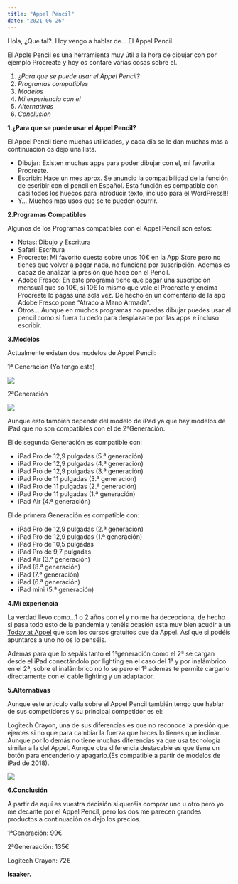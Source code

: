 ```yaml
---
title: "Appel Pencil"
date: "2021-06-26"
---
```


Hola, ¿Que tal?. Hoy vengo a hablar de… El Appel Pencil.

El Apple Pencil es una herramienta muy útil a la hora de dibujar con por ejemplo Procreate y hoy os contare varias cosas sobre el.

1. _¿Para que se puede usar el Appel Pencil?_
2. _Programas compatibles_
3. _Modelos_
4. _Mi experiencia con el_
5. _Alternativas_
6. _Conclusion_

**1.¿Para que se puede usar el Appel Pencil?**

El Appel Pencil tiene muchas utilidades, y cada día se le dan muchas mas a continuación os dejo una lista.

- Dibujar: Existen muchas apps para poder dibujar con el, mi favorita Procreate.
- Escribir: Hace un mes aprox. Se anuncio la compatibilidad de la función de escribir con el pencil en Español. Esta función es compatible con casi todos los huecos para introducir texto, incluso para el WordPress!!!
- Y… Muchos mas usos que se te pueden ocurrir.

**2.Programas Compatibles**

Algunos de los Programas compatibles con el Appel Pencil son estos:

- Notas: Dibujo y Escritura
- Safari: Escritura
- Procreate: Mi favorito cuesta sobre unos 10€ en la App Store pero no tienes que volver a pagar nada, no funciona por suscripción. Ademas es capaz de analizar la presión que hace con el Pencil.
- Adobe Fresco: En este programa tiene que pagar una suscripción mensual que so 10€, si 10€ lo mismo que vale el Procreate y encima Procreate lo pagas una sola vez. De hecho en un comentario de la app Adobe Fresco pone “Atraco a Mano Armada”.
- Otros… Aunque en muchos programas no puedas dibujar puedes usar el pencil como si fuera tu dedo para desplazarte por las apps e incluso escribir.

**3.Modelos**

Actualmente existen dos modelos de Appel Pencil:

1ª Generación (Yo tengo este)

![](images/0C3BD744-97A7-4830-B4D4-07156138BF36-200x200.jpeg)

2ªGeneración

![](images/AAF82724-7907-4BD5-ABA9-5F614424794E-200x200.jpeg)

Aunque esto también depende del modelo de iPad ya que hay modelos de iPad que no son compatibles con el de 2ªGeneración.

El de segunda Generación es compatible con:

- iPad Pro de 12,9 pulgadas (5.ª generación)
- iPad Pro de 12,9 pulgadas (4.ª generación)
- iPad Pro de 12,9 pulgadas (3.ª generación)
- iPad Pro de 11 pulgadas (3.ª generación)
- iPad Pro de 11 pulgadas (2.ª generación)
- iPad Pro de 11 pulgadas (1.ª generación)
- iPad Air (4.ª generación)

El de primera Generación es compatible con:

- iPad Pro de 12,9 pulgadas (2.ª generación)
- iPad Pro de 12,9 pulgadas (1.ª generación)
- iPad Pro de 10,5 pulgadas
- iPad Pro de 9,7 pulgadas
- iPad Air (3.ª generación)
- iPad (8.ª generación)
- iPad (7.ª generación)
- iPad (6.ª generación)
- iPad mini (5.ª generación)

**4.Mi experiencia**

La verdad llevo como…1 o 2 años con el y no me ha decepciona, de hecho si pasa todo esto de la pandemia y tenéis ocasión esta muy bien acudir a un [Today at Appel](https://www.apple.com/es/today/) que son los cursos gratuitos que da Appel. Así que si podéis apuntaros a uno no os lo penséis.

Ademas para que lo sepáis tanto el 1ªgeneración como el 2ª se cargan desde el iPad conectándolo por lighting en el caso del 1ª y por inalámbrico en el 2ª, sobre el inalámbrico no lo se pero el 1ª ademas te permite cargarlo directamente con el cable lighting y un adaptador.

**5.Alternativas**

Aunque este articulo valla sobre el Appel Pencil también tengo que hablar de sus competidores y su principal competidor es el:

Logitech Crayon, una de sus diferencias es que no reconoce la presión que ejerces si no que para cambiar la fuerza que haces lo tienes que inclinar. Aunque por lo demás no tiene muchas diferencias ya que usa tecnología similar a la del Appel. Aunque otra diferencia destacable es que tiene un botón para encenderlo y apagarlo.(Es compatible a partir de modelos de iPad de 2018).

![](images/915F9458-CB79-446D-8D6D-F57D94F29C7C-200x172.png)

**6.Conclusión**

A partir de aquí es vuestra decisión si queréis comprar uno u otro pero yo me decante por el Appel Pencil, pero los dos me parecen grandes productos a continuación os dejo los precios.

1ªGeneración: 99€

2ªGeneraación: 135€

Logitech Crayon: 72€

**Isaaker.**
